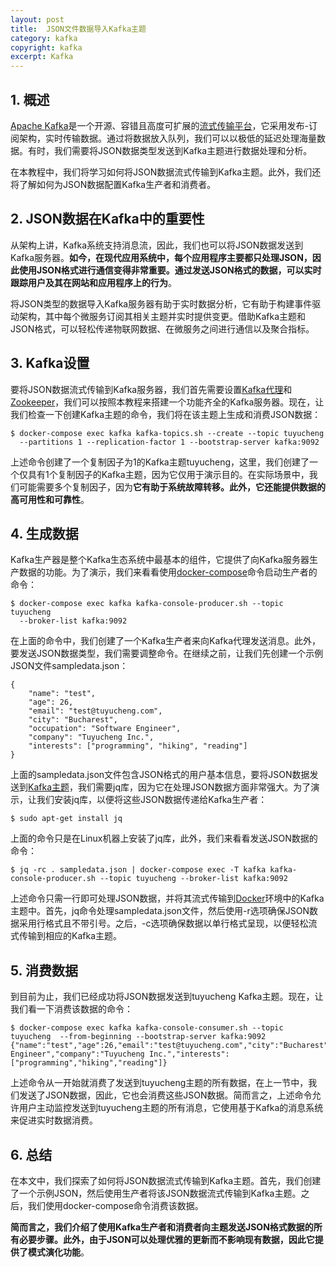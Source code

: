 ```yaml
---
layout: post
title:  JSON文件数据导入Kafka主题
category: kafka
copyright: kafka
excerpt: Kafka
---
```


## 1. 概述

[Apache Kafka](https://www.baeldung.com/tag/kafka)是一个开源、容错且高度可扩展的[流式传输平台](https://www.baeldung.com/java-kafka-streams-vs-kafka-consumer)，它采用发布-订阅架构，实时传输数据。通过将数据放入队列，我们可以以极低的延迟处理海量数据。有时，我们需要将JSON数据类型发送到Kafka主题进行数据处理和分析。

在本教程中，我们将学习如何将JSON数据流式传输到Kafka主题。此外，我们还将了解如何为JSON数据配置Kafka生产者和消费者。

## 2. JSON数据在Kafka中的重要性

从架构上讲，Kafka系统支持消息流，因此，我们也可以将JSON数据发送到Kafka服务器。**如今，在现代应用系统中，每个应用程序主要都只处理JSON，因此使用JSON格式进行通信变得非常重要。通过发送JSON格式的数据，可以实时跟踪用户及其在网站和应用程序上的行为**。

将JSON类型的数据导入Kafka服务器有助于实时数据分析，它有助于构建事件驱动架构，其中每个微服务订阅其相关主题并实时提供变更。借助Kafka主题和JSON格式，可以轻松传递物联网数据、在微服务之间进行通信以及聚合指标。

## 3. Kafka设置

要将JSON数据流式传输到Kafka服务器，我们首先需要设置[Kafka代理](https://www.baeldung.com/ops/kafka-list-active-brokers-in-cluster)和[Zookeeper](https://www.baeldung.com/kafka-shift-from-zookeeper-to-kraft)，我们可以按照本教程来搭建一个功能齐全的Kafka服务器。现在，让我们检查一下创建Kafka主题的命令，我们将在该主题上生成和消费JSON数据：

```shell
$ docker-compose exec kafka kafka-topics.sh --create --topic tuyucheng
  --partitions 1 --replication-factor 1 --bootstrap-server kafka:9092
```

上述命令创建了一个复制因子为1的Kafka主题tuyucheng，这里，我们创建了一个仅具有1个复制因子的Kafka主题，因为它仅用于演示目的。在实际场景中，我们可能需要多个复制因子，因为**它有助于系统故障转移。此外，它还能提供数据的高可用性和可靠性**。

## 4. 生成数据

Kafka生产器是整个Kafka生态系统中最基本的组件，它提供了向Kafka服务器生产数据的功能。为了演示，我们来看看使用[docker-compose](https://www.baeldung.com/ops/docker-compose)命令启动生产者的命令：

```shell
$ docker-compose exec kafka kafka-console-producer.sh --topic tuyucheng
  --broker-list kafka:9092
```

在上面的命令中，我们创建了一个Kafka生产者来向Kafka代理发送消息。此外，要发送JSON数据类型，我们需要调整命令。在继续之前，让我们先创建一个示例JSON文件sampledata.json：

```shell
{
    "name": "test",
    "age": 26,
    "email": "test@tuyucheng.com",
    "city": "Bucharest",
    "occupation": "Software Engineer",
    "company": "Tuyucheng Inc.",
    "interests": ["programming", "hiking", "reading"]
}
```

上面的sampledata.json文件包含JSON格式的用户基本信息，要将JSON数据发送到[Kafka主题](https://www.baeldung.com/kafka-topics-partitions)，我们需要jq库，因为它在处理JSON数据方面非常强大。为了演示，让我们安装jq库，以便将这些JSON数据传递给Kafka生产者：

```shell
$ sudo apt-get install jq
```

上面的命令只是在Linux机器上安装了jq库，此外，我们来看看发送JSON数据的命令：

```shell
$ jq -rc . sampledata.json | docker-compose exec -T kafka kafka-console-producer.sh --topic tuyucheng --broker-list kafka:9092
```

上述命令只需一行即可处理JSON数据，并将其流式传输到[Docker](https://www.baeldung.com/ops/docker-guide)环境中的Kafka主题中。首先，jq命令处理sampledata.json文件，然后使用-r选项确保JSON数据采用行格式且不带引号。之后，-c选项确保数据以单行格式呈现，以便轻松流式传输到相应的Kafka主题。

## 5. 消费数据

到目前为止，我们已经成功将JSON数据发送到tuyucheng Kafka主题。现在，让我们看一下消费该数据的命令：

```shell
$ docker-compose exec kafka kafka-console-consumer.sh --topic tuyucheng  --from-beginning --bootstrap-server kafka:9092
{"name":"test","age":26,"email":"test@tuyucheng.com","city":"Bucharest","occupation":"Software Engineer","company":"Tuyucheng Inc.","interests":["programming","hiking","reading"]}
```

上述命令从一开始就消费了发送到tuyucheng主题的所有数据，在上一节中，我们发送了JSON数据，因此，它也会消费这些JSON数据。简而言之，上述命令允许用户主动监控发送到tuyucheng主题的所有消息，它使用基于Kafka的消息系统来促进实时数据消费。

## 6. 总结

在本文中，我们探索了如何将JSON数据流式传输到Kafka主题。首先，我们创建了一个示例JSON，然后使用生产者将该JSON数据流式传输到Kafka主题。之后，我们使用docker-compose命令消费该数据。

**简而言之，我们介绍了使用Kafka生产者和消费者向主题发送JSON格式数据的所有必要步骤。此外，由于JSON可以处理优雅的更新而不影响现有数据，因此它提供了模式演化功能**。
